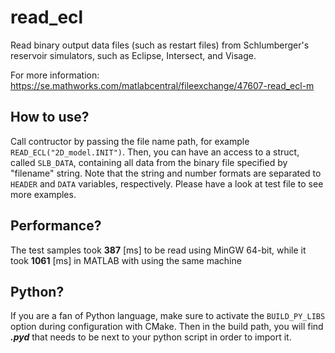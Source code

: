 # read_ecl
Read binary output data files (such as restart files) from Schlumberger's reservoir simulators, such as Eclipse, Intersect, and Visage. 

For more information: https://se.mathworks.com/matlabcentral/fileexchange/47607-read_ecl-m

## How to use?
Call contructor by passing the file name path, for example ```READ_ECL("2D_model.INIT")```. Then, you can have an access to a struct, called ```SLB_DATA```, containing all data from the binary file specified by "filename" string. Note that the string and number formats are separated to ```HEADER``` and ```DATA``` variables, respectively. Please have a look at test file to see more examples.

## Performance?
The test samples took **387** [ms] to be read using MinGW 64-bit, while it took **1061** [ms] in MATLAB with using the same machine

## Python?
If you are a fan of Python language, make sure to activate the ```BUILD_PY_LIBS``` option during configuration with CMake. Then in the build path, you will find ***.pyd*** that needs to be next to your python script in order to import it.
